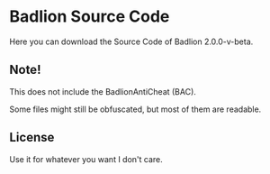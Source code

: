 # Badlion Source Code

Here you can download the Source Code of Badlion 2.0.0-v-beta.

## Note!

This does not include the BadlionAntiCheat (BAC).

Some files might still be obfuscated, but most of them are readable.

## License
Use it for whatever you want I don't care.

